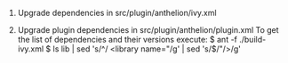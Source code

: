 1. Upgrade dependencies in src/plugin/anthelion/ivy.xml

2. Upgrade plugin dependencies in src/plugin/anthelion/plugin.xml
   To get the list of dependencies and their versions execute:
   $ ant -f ./build-ivy.xml
   $ ls lib | sed 's/^/      <library name="/g' | sed 's/$/"\/>/g'
